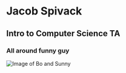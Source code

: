 # Jacob Spivack
## Intro to Computer Science TA
### All around funny guy

![Image of Bo and Sunny](https://www.obamalibrary.gov/sites/default/files/styles/wide/public/P081913PS-0659%20%281%29.jpg?itok=Z5qcU2Z7)
